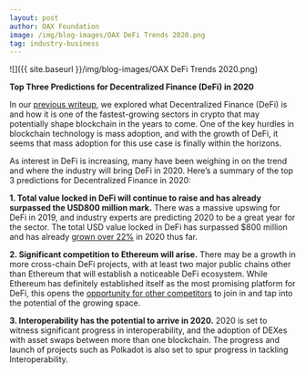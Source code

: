 ```yaml
---
layout: post
author: OAX Foundation
image: /img/blog-images/OAX DeFi Trends 2020.png
tag: industry-business
---
```


![]({{ site.baseurl }}/img/blog-images/OAX DeFi Trends 2020.png)

<b>Top Three Predictions for Decentralized Finance (DeFi) in 2020</b>

In our <a href="https://www.oax.org/2020/01/17/What-Is-DeFi.html" target="_blank">previous writeup</a>, we explored what Decentralized Finance (DeFi) is and how it is one of the fastest-growing sectors in crypto that may potentially shape blockchain in the years to come. One of the key hurdles in blockchain technology is mass adoption, and with the growth of DeFi, it seems that mass adoption for this use case is finally within the horizons. 

As interest in DeFi is increasing, many have been weighing in on the trend and where the industry will bring DeFi in 2020. Here’s a summary of the top 3 predictions for Decentralized Finance in 2020: 

<b>1.	Total value locked in DeFi will continue to raise and has already surpassed the USD800 million mark.</b>
There was a massive upswing for DeFi in 2019, and industry experts are predicting 2020 to be a great year for the sector. The total USD value locked in DeFi has surpassed $800 million and has already <a href="https://bitcoinexchangeguide.com/heres-how-defis-smashing-growth-puts-a-trillion-dollar-case-for-ethereum/" target="_blank">grown over 22%</a> in 2020 thus far. 

<b>2.	Significant competition to Ethereum will arise.</b>
There may be a growth in more cross-chain DeFi projects, with at least two major public chains other than Ethereum that will establish a noticeable DeFi ecosystem. While Ethereum has definitely established itself as the most promising platform for DeFi, this opens the <a href="https://cryptodiffer.com/news/ethereum-defi-ecosystem/" target="_blank">opportunity for other competitors</a> to join in and tap into the potential of the growing space. 

<b>3.	Interoperability has the potential to arrive in 2020.</b>
2020 is set to witness significant progress in interoperability, and the adoption of DEXes with asset swaps between more than one blockchain. The progress and launch of projects such as Polkadot is also set to spur progress in tackling Interoperability. 

